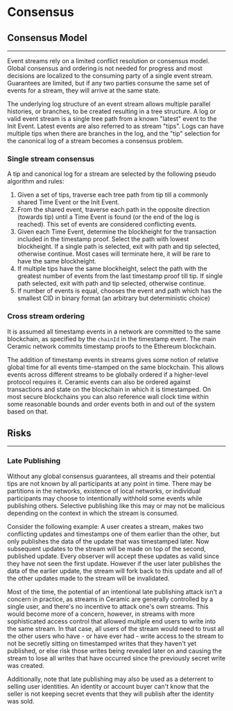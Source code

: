 # **Consensus**

## **Consensus Model**

---

Event streams rely on a limited conflict resolution or consensus model. Global consensus and ordering is not needed for progress and most decisions are localized to the consuming party of a single event stream. Guarantees are limited, but if any two parties consume the same set of events for a stream, they will arrive at the same state. 

The underlying log structure of an event stream allows multiple parallel histories, or branches, to be created resulting in a tree structure. A log or valid event stream is a single tree path from a known "latest" event to the Init Event. Latest events are also referred to as stream "tips". Logs can have multiple tips when there are branches in the log, and the "tip" selection for the canonical log of a stream becomes a consensus problem. 

### **Single stream consensus**

A tip and canonical log for a stream are selected by the following pseudo algorithm and rules: 

1. Given a set of tips, traverse each tree path from tip till a commonly shared Time Event or the Init Event. 
2. From the shared event, traverse each path in the opposite direction (towards tip) until a Time Event is found (or the end of the log is reached). This set of events are considered conflicting events.
3. Given each Time Event, determine the blockheight for the transaction included in the timestamp proof. Select the path with lowest blockheight. If a single path is selected, exit with path and tip selected, otherwise continue. Most cases will terminate here, it will be rare to have the same blockheight.
4. If multiple tips have the same blockheight, select the path with the greatest number of events from the last timestamp proof till tip. If single path selected, exit with path and tip selected, otherwise continue.
5. If number of events is equal, chooses the event and path which has the smallest CID in binary format (an arbitrary but deterministic choice)

### **Cross stream ordering**

It is assumed all timestamp events in a network are committed to the same blockchain, as specified by the `chainId` in the timestamp event. The main Ceramic network commits timestamp proofs to the Ethereum blockchain. 

The addition of timestamp events in streams gives some notion of relative global time for all events time-stamped on the same blockchain. This allows events across different streams to be globally ordered if a higher-level protocol requires it. Ceramic events can also be ordered against transactions and state on the blockchain in which it is timestamped. On most secure blockchains you can also reference wall clock time within some reasonable bounds and order events both in and out of the system based on that. 

## **Risks**

---

### **Late Publishing**

Without any global consensus guarantees, all streams and their potential tips are not known by all participants at any point in time. There may be partitions in the networks, existence of local networks, or individual participants may choose to intentionally withhold some events while publishing others. Selective publishing like this may or may not be malicious depending on the context in which the stream is consumed.

Consider the following example: A user creates a stream, makes two conflicting updates and timestamps one of them earlier than the other, but only publishes the data of the update that was timestamped later. Now subsequent updates to the stream will be made on top of the second, published update. Every observer will accept these updates as valid since they have not seen the first update. However if the user later publishes the data of the earlier update, the stream will fork back to this update and all of the other updates made to the stream will be invalidated.

Most of the time, the potential of an intentional late publishing attack isn't a concern in practice, as streams in Ceramic are generally controlled by a single user, and there's no incentive to attack one's own streams. This would become more of a concern, however, in streams with more sophisticated access control that allowed multiple end users to write into the same stream.  In that case, all users of the stream would need to trust all the other users who have - or have ever had - write access to the stream to not be secretly sitting on timestamped writes that they haven't yet published, or else risk those writes being revealed later on and causing the stream to lose all writes that have occurred since the previously secret write was created.

Additionally, note that late publishing may also be used as a deterrent to selling user identities. An identity or account buyer can't know that the seller is not keeping secret events that they will publish after the identity was sold.
